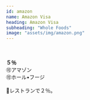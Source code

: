 ```yaml
---
id: amazon
name: Amazon Visa
heading: Amazon Visa
subheading: "Whole Foods"
image: "assets/img/amazon.png"
---
```

<br />
<br />
<strong>５％</strong><br />
🉑アマゾン <br />
🉑ホール•フージ <br />
<br />
🍔レストランで２％。